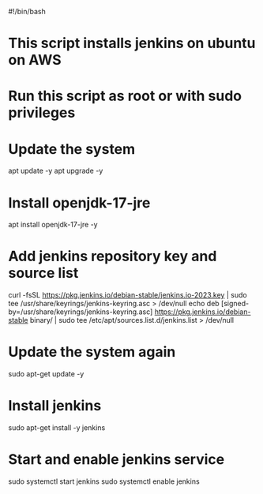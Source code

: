 #!/bin/bash
# This script installs jenkins on ubuntu on AWS
# Run this script as root or with sudo privileges
 
# Update the system
apt update -y
apt upgrade -y
 
# Install openjdk-17-jre
apt install openjdk-17-jre -y
 
# Add jenkins repository key and source list
curl -fsSL https://pkg.jenkins.io/debian-stable/jenkins.io-2023.key | sudo tee /usr/share/keyrings/jenkins-keyring.asc > /dev/null
echo deb [signed-by=/usr/share/keyrings/jenkins-keyring.asc] https://pkg.jenkins.io/debian-stable binary/ | sudo tee /etc/apt/sources.list.d/jenkins.list > /dev/null
 
# Update the system again
sudo apt-get update -y
 
# Install jenkins
sudo apt-get install -y jenkins
 
# Start and enable jenkins service
sudo systemctl start jenkins
sudo systemctl enable jenkins
